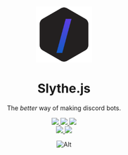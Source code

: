<!-- TODO: add logo -->

<div align="center">
<picture>
  <source media="(prefers-color-scheme: light)" srcset="assets/logo3-polygon.svg">
  <img width="128" alt="logo" src="assets/logo2-polygon.svg">
</picture>

<h1><b>Slythe.js</b></h1>

The _better_ way of making discord bots.

<p>
    <a aria-label="License" href="https://github.com/Artrix9095/Slythe.js/blob/main/LICENSE">
        <img src="https://img.shields.io/github/license/Artrix9095/Slythe.js?color=black&style=for-the-badge" />
    </a>
    <a aria-label="Downloads" href="https://www.npmjs.com/package/@slythejs/core">
        <img src="https://img.shields.io/npm/dm/@slythejs/core?color=%239400d3&style=for-the-badge" />
    </a>
    <a aria-label="Version" href="https://www.npmjs.com/package/@slythejs/core">
        <img src="https://img.shields.io/npm/v/@slythejs/core?color=%2300008B&label=latest%20version&style=for-the-badge">
    </a>
    <br />
    <a aria-label="CI Results" href="https://github.com/Artrix9095/Slythe.js/actions">
        <img src="https://img.shields.io/github/workflow/status/Artrix9095/Slythe.js/CI?label=test%20status&logo=jest&logoColor=red&style=for-the-badge">
    </a>
    <a aria-label="Style grade" href="https://app.codacy.com/project/badge/Grade/f9ccb5be83fd4fc2837dfb45c60d7e92">
        <img src="https://img.shields.io/codacy/grade/f9ccb5be83fd4fc2837dfb45c60d7e92?logo=codacy&style=for-the-badge">
    </a>
    
</p>

![Alt](https://repobeats.axiom.co/api/embed/2f2190f8c284cb65d7af68c5c52ded0b17ac80d1.svg 'Repobeats analytics image')

</div>
